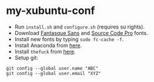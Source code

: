 # my-xubuntu-conf
* Run `install.sh` and `configure.sh` (requires su rights).
* Download [Fantasque Sans](https://github.com/belluzj/fantasque-sans/releases/latest)
and [Source Code Pro](https://github.com/adobe-fonts/source-code-pro/releases/latest) fonts.
* Install new fonts by typing `sudo fc-cache -f`.
* Install Anaconda from [here](https://www.continuum.io/downloads#linux).
* Install `thefuck` from [here](https://github.com/nvbn/thefuck#installation).
* Setup git:
```
git config --global user.name "ABC"
git config --global user.email "XYZ"
```
